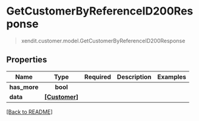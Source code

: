 # GetCustomerByReferenceID200Response
> xendit.customer.model.GetCustomerByReferenceID200Response


## Properties
| Name | Type | Required | Description | Examples |
|------------|:-------------:|:-------------:|-------------|:-------------:|
| **has_more** | **bool** | |   |  |
| **data** | [**[Customer]**](Customer.md) | |   |  |


[[Back to README]](../../README.md)


